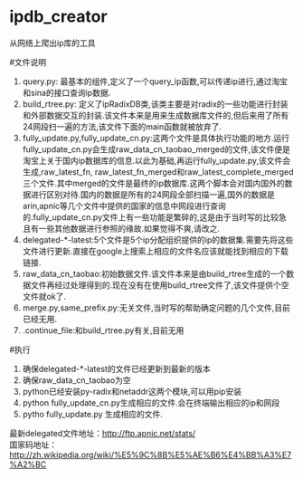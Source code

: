 ipdb_creator
============

从网络上爬出ip库的工具

#文件说明

1. query.py: 最基本的组件,定义了一个query_ip函数,可以传递ip进行,通过淘宝和sina的接口查询ip数据.
2. build_rtree.py: 定义了ipRadixDB类,该类主要是对radix的一些功能进行封装和外部数据交互的封装.该文件本来是用来生成数据库文件的,但后来用了所有24网段扫一遍的方法,该文件下面的main函数就被放弃了.
3. fully_update.py,fully_update_cn.py:这两个文件是具体执行功能的地方.运行fully_update_cn.py会生成raw_data_cn_taobao_merged的文件,该文件便是淘宝上关于国内ip数据库的信息.以此为基础,再运行fully_update.py,该文件会生成,raw_latest_fn, raw_latest_fn_merged和raw_latest_complete_merged三个文件.其中merged的文件是最终的ip数据库.这两个脚本会对国内国外的数据进行区别对待.国内的数据是所有的24网段全部扫描一遍,国外的数据是arin,apnic等几个文件中提供的国家的信息中网段进行查询的.fully_update_cn.py文件上有一些功能是繁碎的,这是由于当时写的比较急且有一些其他数据进行参照的缘故.如果觉得不爽,请改之.
4. delegated-*-latest:5个文件是5个ip分配组织提供的ip的数据集.需要先将这些文件进行更新.直接在google上搜索上相应的文件名应该就能找到相应的下载链接.
5. raw_data_cn_taobao:初始数据文件.该文件本来是由build_rtree生成的一个数据文件再经过处理得到的.现在没有在使用build_rtree文件了,该文件提供个空文件就ok了.
6. merge.py,same_prefix.py:无关文件,当时写的帮助确定问题的几个文件,目前已经无用.
7. .continue_file:和build_rtree.py有关,目前无用

#执行

1. 确保delegated-*-latest的文件已经更新到最新的版本
2. 确保raw_data_cn_taobao为空
3. python已经安装py-radix和netaddr这两个模块,可以用pip安装
3. python fully_update_cn.py生成相应的文件.会在终端输出相应的ip和网段
4. pytho fully_update.py 生成相应的文件.

最新delegated文件地址：http://ftp.apnic.net/stats/ <br/>
国家码地址：http://zh.wikipedia.org/wiki/%E5%9C%8B%E5%AE%B6%E4%BB%A3%E7%A2%BC
